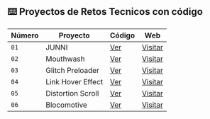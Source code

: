 ## ⌨️ Proyectos de Retos Tecnicos con código

| Número | Proyecto | Código | Web |
| --- | --- | --- | --- |
| `01` | JUNNI | [Ver](https://github.com/sebastianterleira/REBUILDS-WEBS_GSAP/tree/main/proyects/junny) | [Visitar](https://junni-jp.netlify.app) |
| `02` | Mouthwash | [Ver](https://github.com/sebastianterleira/Retos-Tecnicos-Monorepo/tree/main/projects/mouthwash) | [Visitar](https://mouthwash.netlify.app) |
| `03` | Glitch Preloader | [Ver](https://github.com/sebastianterleira/Retos-Tecnicos-Monorepo/tree/main/projects/glitch-preloader) | [Visitar](https://preloader-glitch.netlify.app/) |
| `04` | Link Hover Effect | [Ver](https://github.com/sebastianterleira/REBUILDS-WEBS_GSAP/tree/main/proyects/link%20hover%20effect) | [Visitar](https://linkhovereffect.netlify.app) |
| `05` | Distortion Scroll | [Ver](https://github.com/sebastianterleira/REBUILDS-WEBS_GSAP/tree/main/proyects/Distortion-scrolling) | [Visitar](https://distortion-scrolling.netlify.app/) |
| `06` | Blocomotive | [Ver](https://github.com/sebastianterleira/REBUILDS-WEBS_GSAP/tree/main/proyects/Blocomotive) | [Visitar](https://blocomotive.netlify.app/) |
